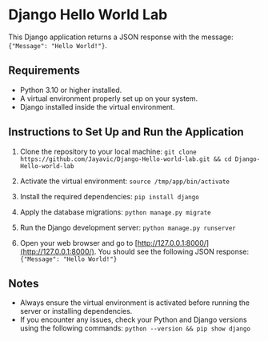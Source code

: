 # Django Hello World Lab

This Django application returns a JSON response with the message: `{"Message": "Hello World!"}`.

## Requirements

- Python 3.10 or higher installed.
- A virtual environment properly set up on your system.
- Django installed inside the virtual environment.

## Instructions to Set Up and Run the Application

1. Clone the repository to your local machine:
   `git clone https://github.com/Jayavic/Django-Hello-world-lab.git && cd Django-Hello-world-lab`

2. Activate the virtual environment:
   `source /tmp/app/bin/activate`

3. Install the required dependencies:
   `pip install django`

4. Apply the database migrations:
   `python manage.py migrate`

5. Run the Django development server:
   `python manage.py runserver`

6. Open your web browser and go to [http://127.0.0.1:8000/](http://127.0.0.1:8000/). You should see the following JSON response:
   `{"Message": "Hello World!"}`

## Notes

- Always ensure the virtual environment is activated before running the server or installing dependencies.
- If you encounter any issues, check your Python and Django versions using the following commands:
   `python --version && pip show django`

